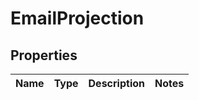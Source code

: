 # EmailProjection
## Properties

Name | Type | Description | Notes
------------ | ------------- | ------------- | -------------


